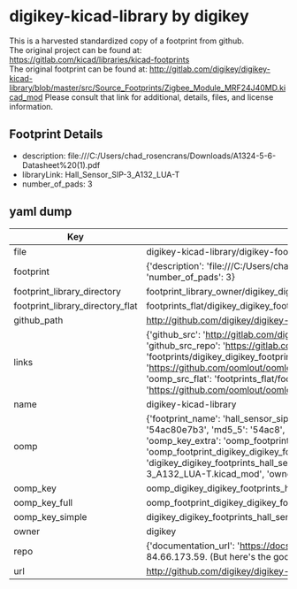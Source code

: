 # digikey-kicad-library by digikey  
This is a harvested standardized copy of a footprint from github.  
The original project can be found at:  
https://gitlab.com/kicad/libraries/kicad-footprints  
The original footprint can be found at:
http://gitlab.com/digikey/digikey-kicad-library/blob/master/src/Source_Footprints/Zigbee_Module_MRF24J40MD.kicad_mod
Please consult that link for additional, details, files, and license information.  
## Footprint Details
* description: file:///C:/Users/chad_rosencrans/Downloads/A1324-5-6-Datasheet%20(1).pdf  
* libraryLink: Hall_Sensor_SIP-3_A132_LUA-T  
* number_of_pads: 3  
## yaml dump  
| Key | Value |  
| --- | --- |  
| file | digikey-kicad-library/digikey-footprints.pretty/Hall_Sensor_SIP-3_A132_LUA-T.kicad_mod |  
| footprint | {'description': 'file:///C:/Users/chad_rosencrans/Downloads/A1324-5-6-Datasheet%20(1).pdf', 'libraryLink': 'Hall_Sensor_SIP-3_A132_LUA-T', 'number_of_pads': 3} |  
| footprint_library_directory | footprint_library_owner/digikey_digikey-kicad-library |  
| footprint_library_directory_flat | footprints_flat/digikey_digikey_footprints_hall_sensor_sip_3_a132_lua_t/working |  
| github_path | http://github.com/digikey/digikey-kicad-library/blob/master/digikey-footprints.pretty/Hall_Sensor_SIP-3_A132_LUA-T.kicad_mod |  
| links | {'github_src': 'http://gitlab.com/digikey/digikey-kicad-library/blob/master/src/Source_Footprints/Zigbee_Module_MRF24J40MD.kicad_mod', 'github_src_repo': 'https://gitlab.com/kicad/libraries/kicad-footprints', 'oomp_bot': 'footprints/digikey_digikey_footprints_hall_sensor_sip_3_a132_lua_t/working', 'oomp_bot_github': 'https://github.com/oomlout/oomlout_oomp_footprint_bot/tree/main/footprints/digikey_digikey_footprints_hall_sensor_sip_3_a132_lua_t/working', 'oomp_src_flat': 'footprints_flat/footprints_flat/digikey_digikey_footprints_hall_sensor_sip_3_a132_lua_t/working', 'oomp_src_flat_github': 'https://github.com/oomlout/oomlout_oomp_footprint_src/tree/main/footprints_flat/digikey_digikey_footprints_hall_sensor_sip_3_a132_lua_t/working'} |  
| name | digikey-kicad-library |  
| oomp | {'footprint_name': 'hall_sensor_sip_3_a132_lua_t', 'library_name': 'digikey_footprints', 'md5': '54ac80e7b3409a0f83af54bea0580666', 'md5_10': '54ac80e7b3', 'md5_5': '54ac8', 'md5_6': '54ac80', 'oomp_key': 'oomp_digikey_digikey_footprints_hall_sensor_sip_3_a132_lua_t', 'oomp_key_extra': 'oomp_footprint_digikey_digikey_footprints_hall_sensor_sip_3_a132_lua_t', 'oomp_key_full': 'oomp_footprint_digikey_digikey_footprints_hall_sensor_sip_3_a132_lua_t_54ac80', 'oomp_key_simple': 'digikey_digikey_footprints_hall_sensor_sip_3_a132_lua_t', 'original_filename': 'digikey-kicad-library/digikey-footprints.pretty/Hall_Sensor_SIP-3_A132_LUA-T.kicad_mod', 'owner_name': 'digikey'} |  
| oomp_key | oomp_digikey_digikey_footprints_hall_sensor_sip_3_a132_lua_t |  
| oomp_key_full | oomp_footprint_digikey_digikey_footprints_hall_sensor_sip_3_a132_lua_t |  
| oomp_key_simple | digikey_digikey_footprints_hall_sensor_sip_3_a132_lua_t |  
| owner | digikey |  
| repo | {'documentation_url': 'https://docs.github.com/rest/overview/resources-in-the-rest-api#rate-limiting', 'message': "API rate limit exceeded for 84.66.173.59. (But here's the good news: Authenticated requests get a higher rate limit. Check out the documentation for more details.)"} |  
| url | http://github.com/digikey/digikey-kicad-library |  

